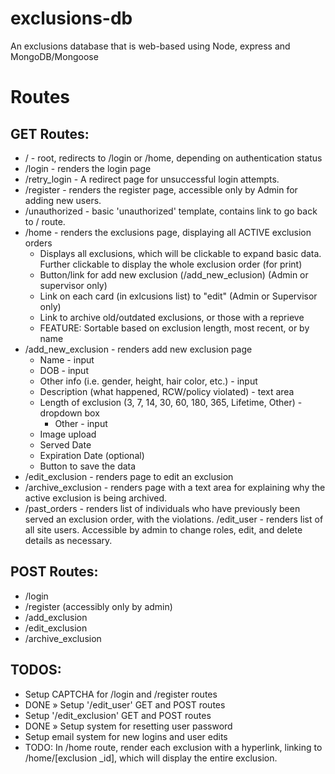# exclusions-db
An exclusions database that is web-based using Node, express and MongoDB/Mongoose

# Routes
## GET Routes:
- / - root, redirects to /login or /home, depending on authentication status
- /login - renders the login page
- /retry_login - A redirect page for unsuccessful login attempts.
- /register - renders the register page, accessible only by Admin for adding new users.
- /unauthorized - basic 'unauthorized' template, contains link to go back to / route.
- /home - renders the exclusions page, displaying all ACTIVE exclusion orders
  - Displays all exclusions, which will be clickable to expand basic data.
    Further clickable to display the whole exclusion order (for print)
  - Button/link for add new exclusion (/add_new_eclusion) (Admin or supervisor only)
  - Link on each card (in exlcusions list) to "edit" (Admin or Supervisor only)
  - Link to archive old/outdated exclusions, or those with a reprieve
  - FEATURE: Sortable based on exclusion length, most recent, or by name
- /add_new_exclusion - renders add new exclusion page
  - Name - input
  - DOB - input
  - Other info (i.e. gender, height, hair color, etc.) - input
  - Description (what happened, RCW/policy violated) - text area
  - Length of exclusion (3, 7, 14, 30, 60, 180, 365, Lifetime, Other) - dropdown box
    - Other - input
  - Image upload
  - Served Date
  - Expiration Date (optional)
  - Button to save the data
- /edit_exclusion - renders page to edit an exclusion
- /archive_exclusion - renders page with a text area for explaining why the
  active exclusion is being archived.
- /past_orders - renders list of individuals who have previously been served an
  exclusion order, with the violations.
  /edit_user - renders list of all site users. Accessible by admin to change
  roles, edit, and delete details as necessary.

## POST Routes:
- /login
- /register (accessibly only by admin)
- /add_exclusion
- /edit_exclusion
- /archive_exclusion


## TODOS:
- Setup CAPTCHA for /login and /register routes
- DONE » Setup '/edit_user' GET and POST routes
- Setup '/edit_exclusion' GET and POST routes
- DONE » Setup system for resetting user password
- Setup email system for new logins and user edits
- TODO: In /home route, render each exclusion with a hyperlink, linking to
  /home/[exclusion _id], which will display the entire exclusion.